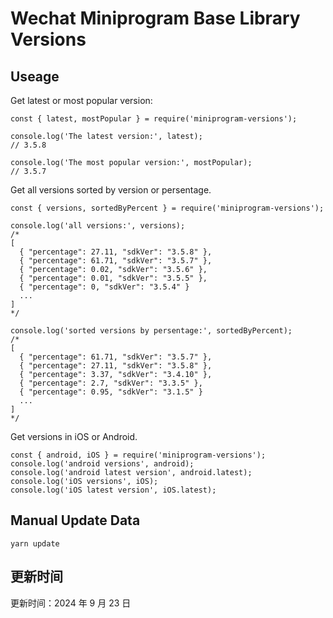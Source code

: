
# Wechat Miniprogram Base Library Versions

## Useage

Get latest or most popular version:

```;
const { latest, mostPopular } = require('miniprogram-versions');

console.log('The latest version:', latest);
// 3.5.8

console.log('The most popular version:', mostPopular);
// 3.5.7

```

Get all versions sorted by version or persentage.

```
const { versions, sortedByPercent } = require('miniprogram-versions');

console.log('all versions:', versions);
/*
[
  { "percentage": 27.11, "sdkVer": "3.5.8" },
  { "percentage": 61.71, "sdkVer": "3.5.7" },
  { "percentage": 0.02, "sdkVer": "3.5.6" },
  { "percentage": 0.01, "sdkVer": "3.5.5" },
  { "percentage": 0, "sdkVer": "3.5.4" }
  ...
]
*/

console.log('sorted versions by persentage:', sortedByPercent);
/*
[
  { "percentage": 61.71, "sdkVer": "3.5.7" },
  { "percentage": 27.11, "sdkVer": "3.5.8" },
  { "percentage": 3.37, "sdkVer": "3.4.10" },
  { "percentage": 2.7, "sdkVer": "3.3.5" },
  { "percentage": 0.95, "sdkVer": "3.1.5" }
  ...
]
*/
```

Get versions in iOS or Android.

```
const { android, iOS } = require('miniprogram-versions');
console.log('android versions', android);
console.log('android latest version', android.latest);
console.log('iOS versions', iOS);
console.log('iOS latest version', iOS.latest);
```

## Manual Update Data

```
yarn update
```

## 更新时间

更新时间：2024 年 9 月 23 日

